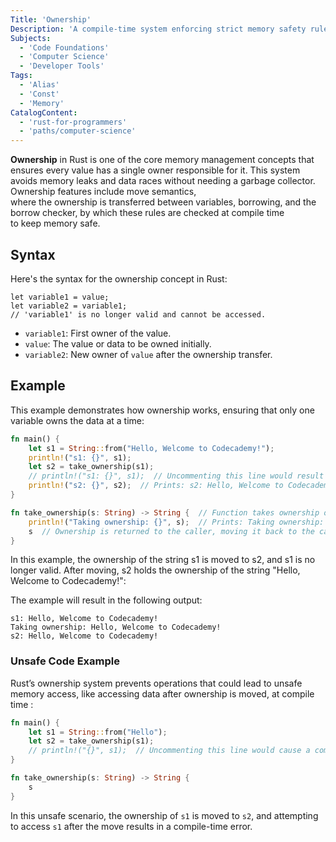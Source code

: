 ```yaml
---
Title: 'Ownership'
Description: 'A compile-time system enforcing strict memory safety rules.'
Subjects:
  - 'Code Foundations'
  - 'Computer Science'
  - 'Developer Tools'
Tags:
  - 'Alias'
  - 'Const'
  - 'Memory'
CatalogContent:
  - 'rust-for-programmers'
  - 'paths/computer-science'
---
```


**Ownership** in Rust is one of the core memory management concepts that ensures every value has a single owner responsible for it. This system avoids memory leaks and data races without needing a garbage collector. Ownership features include move semantics, where the ownership is transferred between variables, borrowing, and the borrow checker, by which these rules are checked at compile time to keep memory safe.

## Syntax

Here's the syntax for the ownership concept in Rust:

```pseudo
let variable1 = value;
let variable2 = variable1;
// 'variable1' is no longer valid and cannot be accessed.
```

- `variable1`: First owner of the value.
- `value`: The value or data to be owned initially.
- `variable2`: New owner of `value` after the ownership transfer.

## Example

This example demonstrates how ownership works, ensuring that only one variable owns the data at a time:

```rust
fn main() {
    let s1 = String::from("Hello, Welcome to Codecademy!");
    println!("s1: {}", s1);
    let s2 = take_ownership(s1);
    // println!("s1: {}", s1);  // Uncommenting this line would result in a compile-time error because 's1' no longer owns the value.
    println!("s2: {}", s2);  // Prints: s2: Hello, Welcome to Codecademy!
}

fn take_ownership(s: String) -> String {  // Function takes ownership of the passed value
    println!("Taking ownership: {}", s);  // Prints: Taking ownership: Hello, Welcome to Codecademy!
    s  // Ownership is returned to the caller, moving it back to the caller.
}
```

In this example, the ownership of the string s1 is moved to s2, and s1 is no longer valid. After moving, s2 holds the ownership of the string "Hello, Welcome to Codecademy!":

The example will result in the following output:

```shell
s1: Hello, Welcome to Codecademy!
Taking ownership: Hello, Welcome to Codecademy!
s2: Hello, Welcome to Codecademy!
```

### Unsafe Code Example

Rust’s ownership system prevents operations that could lead to unsafe memory access, like accessing data after ownership is moved, at compile time :

```rust
fn main() {
    let s1 = String::from("Hello");
    let s2 = take_ownership(s1);
    // println!("{}", s1);  // Uncommenting this line would cause a compile-time error: use of moved value
}

fn take_ownership(s: String) -> String {
    s
}
```

In this unsafe scenario, the ownership of `s1` is moved to `s2`, and attempting to access `s1` after the move results in a compile-time error.
